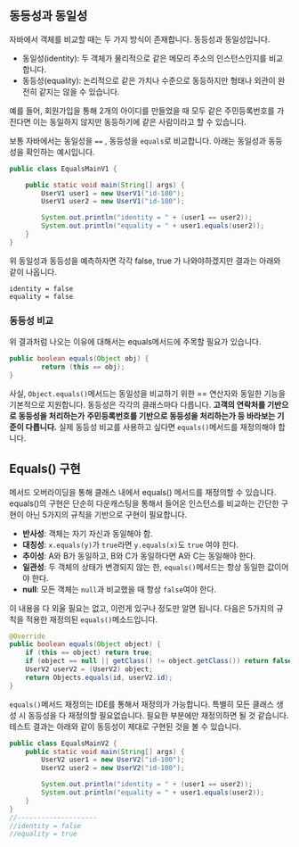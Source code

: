 ## 동등성과 동일성

자바에서 객체를 비교할 때는 두 가지 방식이 존재합니다. 동등성과 동일성입니다.

- 동일성(identity): 두 객체가 물리적으로 같은 메모리 주소의 인스턴스인지를 비교합니다.
- 동등성(equality): 논리적으로 같은 가치나 수준으로 동등하지만 형태나 외관이 완전히 같지는 않을 수 있습니다.

예를 들어, 회원가입을 통해 2개의 아이디를 만들었을 때 모두 같은 주민등록번호를 가진다면 이는 동일하지 않지만 동등하기에 같은 사람이라고 할 수 있습니다.

보통 자바에서는 동일성을 `==` , 동등성을 `equals`로 비교합니다. 아래는 동일성과 동등성을 확인하는 예시입니다.

```java
public class EqualsMainV1 {

    public static void main(String[] args) {
        UserV1 user1 = new UserV1("id-100");
        UserV1 user2 = new UserV1("id-100");

        System.out.println("identity = " + (user1 == user2));
        System.out.println("equality = " + user1.equals(user2));
    }
}
```

위 동일성과 동등성을 예측하자면 각각 false, true 가 나와야하겠지만 결과는 아래와 같이 나옵니다.

```text
identity = false
equality = false
```

### 동등성 비교

위 결과처럼 나오는 이유에 대해서는 equals메서드에 주목할 필요가 있습니다.

```java
public boolean equals(Object obj) {
        return (this == obj);
}
```

사실, `Object.equals()`메서드는 동일성을 비교하기 위한 == 연산자와 동일한 기능을 기본적으로 지원합니다. 동등성은 각각의 클래스마다 다릅니다. **고객의 연락처를 기반으로 동등성을 처리하는가** **주민등록번호를 기반으로 동등성을 처리하는가 등 바라보는 기준이 다릅니다.** 실제 동등성 비교를 사용하고 싶다면 `equals()`메서드를 재정의해야 합니다.

## Equals() 구현

메서드 오버라이딩을 통해 클래스 내에서 equals() 메서드를 재정의할 수 있습니다. equals()의 구현은 단순히 다운캐스팅을 통해서 들어온 인스턴스를 비교하는 간단한 구현이 아닌 5가지의 규칙을 기반으로 구현이 필요합니다.

- **반사성**: 객체는 자기 자신과 동일해야 함.
- **대칭성**: `x.equals(y)`가 `true`라면 `y.equals(x)`도 `true` 여야 한다.
- **추이성**: A와 B가 동일하고, B와 C가 동일하다면 A와 C는 동일해야 한다.
- **일관성**: 두 객체의 상태가 변경되지 않는 한, `equals()`메서드는 항상 동일한 값이어야 한다.
- **null**: 모든 객체는 `null`과 비교했을 때 항상 `false`여야 한다.

이 내용을 다 외울 필요는 없고, 이런게 있구나 정도만 알면 됩니다. 다음은 5가지의 규칙을 적용한 재정의된 `equals()`메소드입니다.

```java
@Override
public boolean equals(Object object) {
    if (this == object) return true;
    if (object == null || getClass() != object.getClass()) return false;
    UserV2 userV2 = (UserV2) object;
    return Objects.equals(id, userV2.id);
}
```

`equals()`메서드 재정의는 IDE를 통해서 재정의가 가능합니다. 특별히 모든 클래스 생성 시 동등성을 다 재정의할 필요없습니다. 필요한 부분에만 재정의하면 될 것 같습니다.  
테스트 결과는 아래와 같이 동등성이 제대로 구현된 것을 볼 수 있습니다.

```java
public class EqualsMainV2 {
    public static void main(String[] args) {
        UserV2 user1 = new UserV2("id-100");
        UserV2 user2 = new UserV2("id-100");

        System.out.println("identity = " + (user1 == user2));
        System.out.println("equality = " + user1.equals(user2));
    }
}
//--------------------
//identity = false
//equality = true
```
